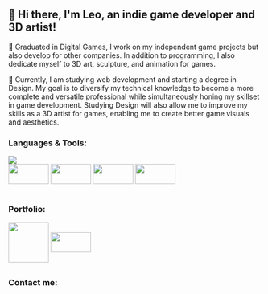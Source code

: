 <h2>👋 Hi there, I'm Leo, an indie game developer and 3D artist!</h2>
<p>💼 Graduated in Digital Games, I work on my independent game projects but also develop for other companies. In addition to programming, I also dedicate myself to 3D art,  sculpture, and animation for games.</p>
<p>🌱 Currently, I am studying web development and starting a degree in Design. My goal is to diversify my technical knowledge to become a more complete and versatile professional while simultaneously honing my skillset in game development. Studying Design will also allow me to improve my skills as a 3D artist for games, enabling me to create better game visuals and aesthetics.</p>

<h3>Languages & Tools:</h3>
<img src="https://github-readme-stats.vercel.app/api/top-langs?username=leospadim&layout=compact&theme=transparent&hide=hlsl,shaderlab&langs_count=8&hide_border=true&hide_title=true&card_width=350" />
<div>
  <img align="center" height="40" width="80" src="https://cdn.simpleicons.org/unity/F2F2F2" />
  <img align="center" height="40" width="80" src="https://cdn.simpleicons.org/blender/F5792A" />
  <img align="center" height="40" width="80" src="https://cdn.simpleicons.org/unrealengine/242B66" />
  <img align="center" height="40" width="80" src="https://cdn.simpleicons.org/react/61DAFB" />
</div><br>
<h3>Portfolio:</h3>
<div>
  <a href="https://leospadim.itch.io/"><img align="center" height="80" width="80" src="https://cdn.simpleicons.org/itch.io/FA5C5C" /></a>
  <img align="center" height="40" width="80" src="https://cdn.simpleicons.org/artstation/13AFF0" />
</div>

##

<div>
  <h3>Contact me:</h3>
  <a href="mailto:leospadim@hotmail.com"></a>
  <a href="https://api.whatsapp.com/send?phone=5514998574325"></a>
</div>
